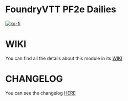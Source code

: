 # FoundryVTT PF2e Dailies

[![ko-fi](https://ko-fi.com/img/githubbutton_sm.svg)](https://ko-fi.com/K3K6M2V13)

# WIKI

You can find all the details about this module in its [WIKI](https://github.com/reonZ/pf2e-dailies/wiki)

# CHANGELOG

You can see the changelog [HERE](https://github.com/reonZ/pf2e-dailies/blob/master/CHANGELOG.md)
